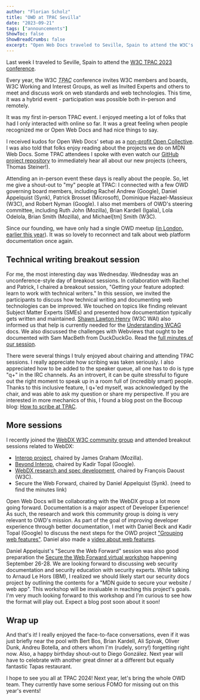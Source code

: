 ```yaml
---
author: "Florian Scholz"
title: "OWD at TPAC Sevilla"
date: "2023-09-21"
tags: ["announcements"]
ShowToc: false
ShowBreadCrumbs: false
excerpt: "Open Web Docs traveled to Seville, Spain to attend the W3C's annual TPAC conference."
---
```


Last week I traveled to Seville, Spain to attend the [W3C TPAC 2023 conference](https://www.w3.org/2023/09/TPAC/).

Every year, the W3C <dfn id="tpac"><abbr title="Technical Plenary and Advisory Committee">TPAC</abbr></dfn> conference invites W3C members and boards, W3C Working and Interest Groups, as well as Invited Experts and others to meet and discuss work on web standards and web technologies. This time, it was a hybrid event - participation was possible both in-person and remotely.

It was my first in-person TPAC event. I enjoyed meeting a lot of folks that had I only interacted with online so far. It was a great feeling when people recognized me or Open Web Docs and had nice things to say.

I received kudos for Open Web Docs' setup as a [non-profit Open Collective](https://opencollective.com/open-web-docs). I was also told that folks enjoy reading about the projects we do on MDN Web Docs. Some TPAC attendees I spoke with even watch our [GitHub project repository](https://github.com/openwebdocs/project) to immediately hear all about our new projects (cheers, Thomas Steiner!).

Attending an in-person event these days is really about the people. So, let me give a shout-out to "my" people at TPAC: I connected with a few OWD governing board members, including Rachel Andrew (Google), Daniel Appelquist (Synk), Patrick Brosset (Microsoft), Dominique Hazael-Massieux (W3C), and Robert Nyman (Google). I also met members of OWD's steering committee, including Ruth John (Mozilla), Brian Kardell (Igalia), Lola Odelola, Brian Smith (Mozilla), and Michael[tm] Smith (W3C).

Since our founding, we have only had a single OWD meetup ([in London, earlier this year](https://openwebdocs.org/content/posts/london-meetup/)). It was so lovely to reconnect and talk about web platform documentation once again.

## Technical writing breakout session

For me, the most interesting day was Wednesday. Wednesday was an unconference-style day of breakout sessions. In collaboration with Rachel and Patrick, I chaired a breakout session, "Getting your feature adopted: learn to work with technical writers." In this session, we invited the participants to discuss how technical writing and documenting web technologies can be improved. We touched on topics like finding relevant Subject Matter Experts (SMEs) and presented how documentation typically gets written and maintained. [Shawn Lawton Henry](https://www.w3.org/People/Shawn/) (W3C WAI) also informed us that help is currently needed for the [Understanding WCAG](https://www.w3.org/WAI/WCAG22/Understanding/) docs. We also discussed the challenges with Webviews that ought to be documented with Sam MacBeth from DuckDuckGo. Read the [full minutes of our session](https://docs.google.com/document/d/1pNHLKwPs0nZ5KCY_cV05unjnL1iHKlb7CW2CQwbGGrs/edit).

There were several things I truly enjoyed about chairing and attending TPAC sessions. I really appreciate how scribing was taken seriously. I also appreciated how to be added to the speaker queue, all one has to do is type "q+" in the IRC channels. As an introvert, it can be quite stressful to figure out the right moment to speak up in a room full of (incredibly smart) people. Thanks to this inclusive feature, I q+'ed myself, was acknowledged by the chair, and was able to ask my question or share my perspective. If you are interested in more mechanics of this, I found a blog post on the Bocoup blog: [How to scribe at TPAC](https://bocoup.com/blog/how-to-scribe-at-tpac).

## More sessions

I recently joined the [WebDX W3C community group](https://www.w3.org/community/webdx/) and attended breakout sessions related to WebDX:

- [Interop project](https://www.w3.org/2023/09/13-interop-minutes.html), chaired by James Graham (Mozilla).
- [Beyond Interop](https://www.w3.org/2023/09/13-beyond-interop-minutes.html), chaired by Kadir Topal (Google).
- [WebDX research and spec development](https://www.w3.org/2023/09/13-webdx-minutes.html), chaired by François Daoust (W3C).
- Secure the Web Forward, chaired by Daniel Appelquist (Synk). (need to find the minutes link)

Open Web Docs will be collaborating with the WebDX group a lot more going forward. Documentation is a major aspect of Developer Experience! As such, the research and work this community group is doing is very relevant to OWD's mission. As part of the goal of improving developer experience through better documentation, I met with Daniel Beck and Kadir Topal (Google) to discuss the next steps for the OWD project ["Grouping web features"](https://github.com/openwebdocs/project/issues/169). Daniel also made a [video about web features](https://www.w3.org/2023/09/TPAC/demos/web-features.html).

Daniel Appelquist's "Secure the Web Forward" session was also good preparation the [Secure the Web Forward virtual workshop](https://www.w3.org/2023/03/secure-the-web-forward/agenda.html) happening September 26-28. We are looking forward to discussing web security documentation and security education with security experts. While talking to Arnaud Le Hors (IBM), I realized we should likely start our security docs project by outlining the contents for a "MDN guide to secure your website / web app". This workshop will be invaluable in reaching this project's goals. I'm very much looking forward to this workshop and I'm curious to see how the format will play out. Expect a blog post soon about it soon!

## Wrap up

And that's it! I really enjoyed the face-to-face conversations, even if it was just briefly near the pool with Bert Bos, Brian Kardell, Ali Spivak, Oliver Dunk, Andreu Botella, and others whom I'm (rudely, sorry!) forgetting right now. Also, a happy birthday shout-out to Diego González. Next year will have to celebrate with another great dinner at a different but equally fantastic Tapas restaurant.

I hope to see you all at TPAC 2024! Next year, let's bring the whole OWD team. They currently have some serious FOMO for missing out on this year's events!
